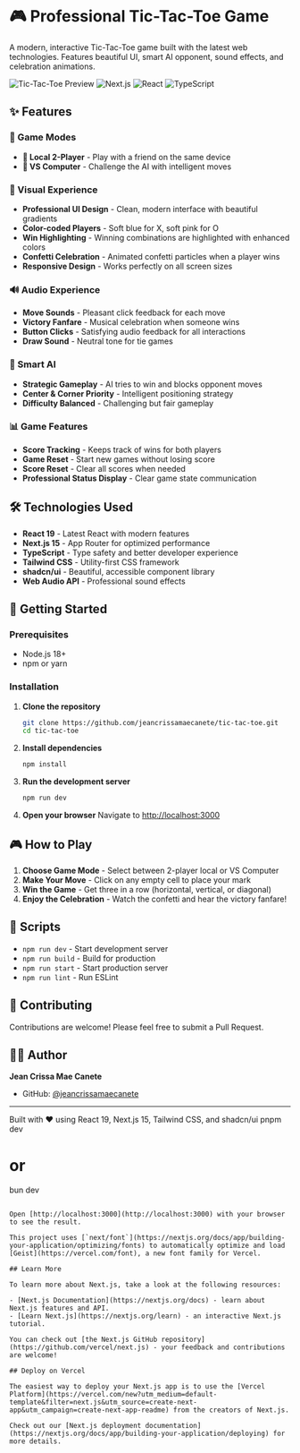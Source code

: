 # 🎮 Professional Tic-Tac-Toe Game

A modern, interactive Tic-Tac-Toe game built with the latest web technologies. Features beautiful UI, smart AI opponent, sound effects, and celebration animations.

![Tic-Tac-Toe Preview](https://img.shields.io/badge/Status-Live-brightgreen)
![Next.js](https://img.shields.io/badge/Next.js-15-black)
![React](https://img.shields.io/badge/React-19-blue)
![TypeScript](https://img.shields.io/badge/TypeScript-Ready-blue)

## ✨ Features

### 🎯 Game Modes
- **👥 Local 2-Player** - Play with a friend on the same device
- **🤖 VS Computer** - Challenge the AI with intelligent moves

### 🎨 Visual Experience
- **Professional UI Design** - Clean, modern interface with beautiful gradients
- **Color-coded Players** - Soft blue for X, soft pink for O
- **Win Highlighting** - Winning combinations are highlighted with enhanced colors
- **Confetti Celebration** - Animated confetti particles when a player wins
- **Responsive Design** - Works perfectly on all screen sizes

### 🔊 Audio Experience
- **Move Sounds** - Pleasant click feedback for each move
- **Victory Fanfare** - Musical celebration when someone wins
- **Button Clicks** - Satisfying audio feedback for all interactions
- **Draw Sound** - Neutral tone for tie games

### 🧠 Smart AI
- **Strategic Gameplay** - AI tries to win and blocks opponent moves
- **Center & Corner Priority** - Intelligent positioning strategy
- **Difficulty Balanced** - Challenging but fair gameplay

### 📊 Game Features
- **Score Tracking** - Keeps track of wins for both players
- **Game Reset** - Start new games without losing score
- **Score Reset** - Clear all scores when needed
- **Professional Status Display** - Clear game state communication

## 🛠️ Technologies Used

- **React 19** - Latest React with modern features
- **Next.js 15** - App Router for optimized performance
- **TypeScript** - Type safety and better developer experience
- **Tailwind CSS** - Utility-first CSS framework
- **shadcn/ui** - Beautiful, accessible component library
- **Web Audio API** - Professional sound effects

## 🚀 Getting Started

### Prerequisites
- Node.js 18+ 
- npm or yarn

### Installation

1. **Clone the repository**
   ```bash
   git clone https://github.com/jeancrissamaecanete/tic-tac-toe.git
   cd tic-tac-toe
   ```

2. **Install dependencies**
   ```bash
   npm install
   ```

3. **Run the development server**
   ```bash
   npm run dev
   ```

4. **Open your browser**
   Navigate to [http://localhost:3000](http://localhost:3000)

## 🎮 How to Play

1. **Choose Game Mode** - Select between 2-player local or VS Computer
2. **Make Your Move** - Click on any empty cell to place your mark
3. **Win the Game** - Get three in a row (horizontal, vertical, or diagonal)
4. **Enjoy the Celebration** - Watch the confetti and hear the victory fanfare!

## 🔧 Scripts

- `npm run dev` - Start development server
- `npm run build` - Build for production
- `npm run start` - Start production server
- `npm run lint` - Run ESLint

## 🤝 Contributing

Contributions are welcome! Please feel free to submit a Pull Request.

## 👨‍💻 Author

**Jean Crissa Mae Canete**
- GitHub: [@jeancrissamaecanete](https://github.com/jeancrissamaecanete)

---

Built with ❤️ using React 19, Next.js 15, Tailwind CSS, and shadcn/ui
pnpm dev
# or
bun dev
```

Open [http://localhost:3000](http://localhost:3000) with your browser to see the result.

This project uses [`next/font`](https://nextjs.org/docs/app/building-your-application/optimizing/fonts) to automatically optimize and load [Geist](https://vercel.com/font), a new font family for Vercel.

## Learn More

To learn more about Next.js, take a look at the following resources:

- [Next.js Documentation](https://nextjs.org/docs) - learn about Next.js features and API.
- [Learn Next.js](https://nextjs.org/learn) - an interactive Next.js tutorial.

You can check out [the Next.js GitHub repository](https://github.com/vercel/next.js) - your feedback and contributions are welcome!

## Deploy on Vercel

The easiest way to deploy your Next.js app is to use the [Vercel Platform](https://vercel.com/new?utm_medium=default-template&filter=next.js&utm_source=create-next-app&utm_campaign=create-next-app-readme) from the creators of Next.js.

Check out our [Next.js deployment documentation](https://nextjs.org/docs/app/building-your-application/deploying) for more details.
